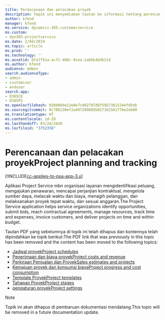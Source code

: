 ```yaml
---
title: Perencanaan dan pelacakan proyek
description: Topik ini menyediakan tautan ke informasi tentang perencanaan dan pelacakan dalam Project Service Automation.
author: kfend
manager: kfend
ms.service: dynamics-365-customerservice
ms.custom:
- dyn365-projectservice
ms.date: 2/04/2019
ms.topic: article
ms.prod: ''
ms.technology: ''
ms.assetid: 6fa7f91a-acf1-408c-9cea-2a6bb46db21d
ms.author: kfend
audience: Admin
search.audienceType:
- admin
- customizer
- enduser
search.app:
- D365CE
- D365PS
ms.openlocfilehash: 030b069a13e0e7c902797d6f59b7381524efd5db
ms.sourcegitcommit: 8c786230ef2a497280885b827162561776e2eb00
ms.translationtype: HT
ms.contentlocale: id-ID
ms.lasthandoff: 03/24/2020
ms.locfileid: "3752358"
---
```

# <a name="project-planning-and-tracking"></a><span data-ttu-id="bede8-103">Perencanaan dan pelacakan proyek</span><span class="sxs-lookup"><span data-stu-id="bede8-103">Project planning and tracking</span></span>

[!INCLUDE[cc-applies-to-psa-app-3.x](../../includes/cc-applies-to-psa-app-3x.md)]

<span data-ttu-id="bede8-104">Aplikasi Project Service mbn organisasi layanan mengidentifikasi peluang, mengajukan penawaran, mencapai perjanjian kontraktual, mengelola sumber daya, melacak waktu dan biaya, menagih pelanggan, dan melaksanakan proyek tepat waktu, dan sesuai anggaran.</span><span class="sxs-lookup"><span data-stu-id="bede8-104">The Project Service application helps service organizations identify opportunities, submit bids, reach contractual agreements, manage resources, track time and expenses, invoice customers, and deliver projects on time and within budget.</span></span> 

<span data-ttu-id="bede8-105">Tautan PDF yang sebelumnya di topik ini telah dihapus dan kontennya telah dipindahkan ke topik berikut:</span><span class="sxs-lookup"><span data-stu-id="bede8-105">The PDF link that was previously in this topic has been removed and the content has been moved to the following topics:</span></span>

- [<span data-ttu-id="bede8-106">Jadwal proyek</span><span class="sxs-lookup"><span data-stu-id="bede8-106">Project schedules</span></span>](../project-creating.md)
- [<span data-ttu-id="bede8-107">Penerimaan dan biaya proyek</span><span class="sxs-lookup"><span data-stu-id="bede8-107">Project costs and revenue</span></span>](../project-estimating.md)
- [<span data-ttu-id="bede8-108">Perkiraan Penjualan dan Proyek</span><span class="sxs-lookup"><span data-stu-id="bede8-108">Sales estimates and projects</span></span>](../project-leveraging.md)
- [<span data-ttu-id="bede8-109">Kemajuan proyek dan konsumsi biaya</span><span class="sxs-lookup"><span data-stu-id="bede8-109">Project progress and cost consumption</span></span>](../project-tracking.md)
- [<span data-ttu-id="bede8-110">Template Proyek</span><span class="sxs-lookup"><span data-stu-id="bede8-110">Project templates</span></span>](../project-templates.md)
- [<span data-ttu-id="bede8-111">Tahapan Proyek</span><span class="sxs-lookup"><span data-stu-id="bede8-111">Project stages</span></span>](../project-stages.md)
- [<span data-ttu-id="bede8-112">pengaturan proyek</span><span class="sxs-lookup"><span data-stu-id="bede8-112">Project settings</span></span>](../project-settings.md)

> [!NOTE]
> <span data-ttu-id="bede8-113">Topik ini akan dihapus di pembaruan dokumentasi mendatang.</span><span class="sxs-lookup"><span data-stu-id="bede8-113">This topic will be removed in a future documentation update.</span></span> 

